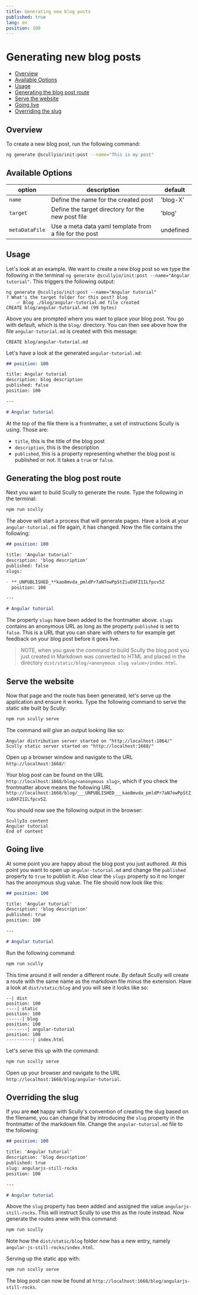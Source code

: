 ```yaml
---
title: Generating new blog posts
published: true
lang: en
position: 100
---
```


# Generating new blog posts <!-- omit in toc -->

<div class="docs-toc"></div>

- [Overview](#overview)
- [Available Options](#available-options)
- [Usage](#usage)
- [Generating the blog post route](#generating-the-blog-post-route)
- [Serve the website](#serve-the-website)
- [Going live](#going-live)
- [Overriding the slug](#overriding-the-slug)

## Overview

To create a new blog post, run the following command:

```bash
ng generate @scullyio/init:post --name="This is my post"
```

## Available Options

| option         | description                                            | default   |
| -------------- | ------------------------------------------------------ | --------- |
| `name`         | Define the name for the created post                   | 'blog-X'  |
| `target`       | Define the target directory for the new post file      | 'blog'    |
| `metaDataFile` | Use a meta data yaml template from a file for the post | undefined |

## Usage

Let's look at an example. We want to create a new blog post so we type the following in the terminal `ng generate @scullyio/init:post --name="Angular tutorial"`. This triggers the following output:

```output
ng generate @scullyio/init:post --name="Angular tutorial"
? What's the target folder for this post? blog
    ✅️ Blog ./blog/angular-tutorial.md file created
CREATE blog/angular-tutorial.md (99 bytes)
```

Above you are prompted where you want to place your blog post. You go with default, which is the `blog/` directory. You can then see above how the file `angular-tutorial.md` is created with this message:

```output
CREATE blog/angular-tutorial.md
```

Let's have a look at the generated `angular-tutorial.md`:

```markdown
## position: 100

title: Angular tutorial
description: blog description
published: false
position: 100

---

# Angular tutorial
```

At the top of the file there is a frontmatter, a set of instructions Scully is using. Those are:

- `title`, this is the title of the blog post
- `description`, this is the description
- `published`, this is a property representing whether the blog post is published or not. It takes a `true` or `false`.

## Generating the blog post route

Next you want to build Scully to generate the route. Type the following in the terminal:

```bash
npm run scully
```

The above will start a process that will generate pages. Have a look at your `angular-tutorial.md` file again, it has changed. Now the file contains the following:

```markdown
## position: 100

title: 'Angular tutorial'
description: 'blog description'
published: false
slugs:

- **_UNPUBLISHED_**kao8mvda_pmldPr7aN7owPpStZiuDXFZ1ILfpcv5Z
  position: 100

---

# Angular tutorial
```

The property `slugs` have been added to the frontmatter above. `slugs` contains an anonymous URL as long as the property `published` is set to `false`. This is a URL that you can share with others to for example get feedback on your blog post before it goes live.

> NOTE, when you gave the command to build Scully the blog post you just created in Markdown was converted to HTML and placed in the directory `dist/static/blog/<anonymous slug value>/index.html`.

## Serve the website

Now that page and the route has been generated, let's serve up the application and ensure it works. Type the following command to serve the static site built by Scully:

```bash
npm run scully serve
```

The command will give an output looking like so:

```output
Angular distribution server started on "http://localhost:1864/"
Scully static server started on "http://localhost:1668/"
```

Open up a browser window and navigate to the URL `http://localhost:1668/`:

Your blog post can be found on the URL `http://localhost:1668/blog/<anonymous slug>`, which if you check the frontmatter above means the following URL `http://localhost:1668/blog/___UNPUBLISHED___kao8mvda_pmldPr7aN7owPpStZiuDXFZ1ILfpcv5Z`.

You should now see the following output in the browser:

```
ScullyIo content
Angular tutorial
End of content
```

## Going live

At some point you are happy about the blog post you just authored. At this point you want to open up `angular-tutorial.md` and change the `published` property to `true` to publish it. Also clear the `slugs` property so it no longer has the anonymous slug value. The file should now look like this:

```markdown
## position: 100

title: 'Angular tutorial'
description: 'blog description'
published: true
position: 100

---

# Angular tutorial
```

Run the following command:

```bash
npm run scully
```

This time around it will render a different route. By default Scully will create a route with the same name as the markdown file minus the extension. Have a look at `dist/static/blog` and you will see it looks like so:

```
--| dist
position: 100
----| static
position: 100
------| blog
position: 100
--------| angular-tutorial
position: 100
----------| index.html
```

Let's serve this up with the command:

```bash
npm run scully serve
```

Open up your browser and navigate to the URL `http://localhost:1668/blog/angular-tutorial`.

## Overriding the slug

If you are **not** happy with Scully's convention of creating the slug based on the filename, you can change that by introducing the `slug` property in the frontmatter of the markdown file. Change the `angular-tutorial.md` file to the following:

```markdown
## position: 100

title: 'Angular tutorial'
description: 'blog description'
published: true
slug: angularjs-still-rocks
position: 100

---

# Angular tutorial
```

Above the `slug` property has been added and assigned the value `angularjs-still-rocks`. This will instruct Scully to use this as the route instead. Now generate the routes anew with this command:

```bash
npm run scully
```

Note how the `dist/static/blog` folder now has a new entry, namely `angular-js-still-rocks/index.html`.

Serving up the static app with:

```bash
npm run scully serve
```

The blog post can now be found at `http://localhost:1668/blog/angularjs-still-rocks`.
